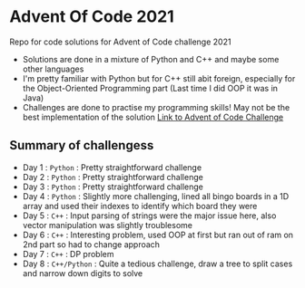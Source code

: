 # Advent Of Code 2021
Repo for code solutions for Advent of Code challenge 2021
- Solutions are done in a mixture of Python and C++ and maybe some other languages
- I'm pretty familiar with Python but for C++ still abit foreign, especially for the Object-Oriented Programming part (Last time I did OOP it was in Java)
- Challenges are done to practise my programming skills! May not be the best implementation of the solution
[Link to Advent of Code Challenge](https://adventofcode.com/)

## Summary of challengess
- Day 1 : `Python` : Pretty straightforward challenge
- Day 2 : `Python` : Pretty straightforward challenge
- Day 3 : `Python` : Pretty straightforward challenge
- Day 4 : `Python` : Slightly more challenging, lined all bingo boards in a 1D array and used their indexes to identify which board they were
- Day 5 : `C++` : Input parsing of strings were the major issue here, also vector manipulation was slightly troublesome
- Day 6 : `C++` : Interesting problem, used OOP at first but ran out of ram on 2nd part so had to change approach
- Day 7 : `C++` : DP problem
- Day 8 : `C++/Python` : Quite a tedious challenge, draw a tree to split cases and narrow down digits to solve